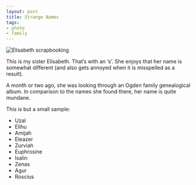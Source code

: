 ```yaml
---
layout: post
title: Strange Names
tags:
- photo
- family
---
```


![Elisabeth scrapbooking](https://dl.dropboxusercontent.com/u/1390605/scriptogramimages/elisabeth.jpg)

This is my sister Elisabeth.  That’s with an ‘s’.  She enjoys that her name is somewhat different (and also gets annoyed when it is misspelled as a result).  

A month or two ago, she was looking through an Ogden family genealogical album. In comparison to the names she found there, her name is quite mundane.

This is but a small sample:

* Uzal
* Elihu
* Amijah
* Eleazer
* Zurviah
* Euphrosine
* Isalin
* Zenas
* Agur
* Roscius
